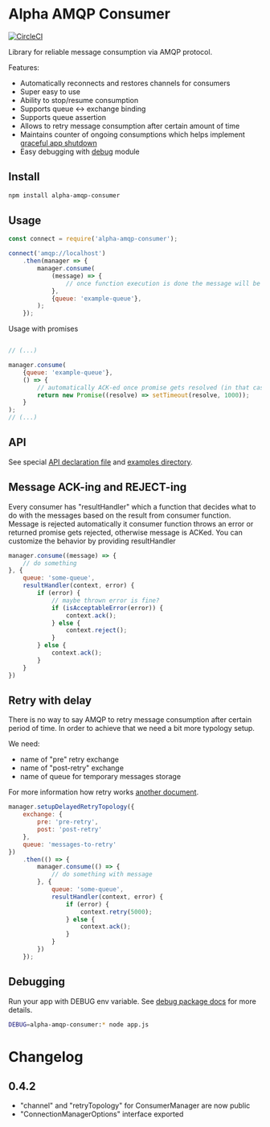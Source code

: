 # Alpha AMQP Consumer

[![CircleCI](https://circleci.com/gh/wookieb/alpha-amqp-consumer.svg?style=svg)](https://circleci.com/gh/wookieb/alpha-amqp-consumer)

Library for reliable message consumption via AMQP protocol.

Features:
* Automatically reconnects and restores channels for consumers
* Super easy to use
* Ability to stop/resume consumption
* Supports queue <-> exchange binding
* Supports queue assertion
* Allows to retry message consumption after certain amount of time
* Maintains counter of ongoing consumptions which helps implement [graceful app shutdown](examples/graceful-shutdown.js)
* Easy debugging with [debug](https://www.npmjs.com/package/debug) module

## Install
```bash
npm install alpha-amqp-consumer
```

## Usage

```javascript
const connect = require('alpha-amqp-consumer');

connect('amqp://localhost')
    .then(manager => {
        manager.consume(
            (message) => {
                // once function execution is done the message will be ACK-ed
            },
            {queue: 'example-queue'},
        );
    }); 

```

Usage with promises
```javascript

// (...)

manager.consume(
    {queue: 'example-queue'},
    () => {
        // automatically ACK-ed once promise gets resolved (in that case after 1 second)
        return new Promise((resolve) => setTimeout(resolve, 1000));
    }
);
// (...)

```

## API
See special [API declaration file](docs/api.md) and [examples directory](./examples).

## Message ACK-ing and REJECT-ing
Every consumer has "resultHandler" which a function that decides what to do with the messages based on the result from consumer function.
Message is rejected automatically it consumer function throws an error or returned promise gets rejected, otherwise message is ACKed.
You can customize the behavior by providing resultHandler

```javascript
manager.consume((message) => {
    // do something
}, {
    queue: 'some-queue',
    resultHandler(context, error) {
        if (error) {
            // maybe thrown error is fine?
            if (isAcceptableError(error)) {
                context.ack();
            } else {
                context.reject();
            }
        } else {
            context.ack();
        }
    }
})
```

## Retry with delay
There is no way to say AMQP to retry message consumption after certain period of time. In order to achieve that we need a bit more typology setup.

We need:
- name of "pre" retry exchange
- name of "post-retry" exchange
- name of queue for temporary messages storage

For more information how retry works [another document](docs/how-retry-works.md). 

```javascript
manager.setupDelayedRetryTopology({
    exchange: {
        pre: 'pre-retry',
        post: 'post-retry'
    },
    queue: 'messages-to-retry'
})
    .then(() => {
        manager.consume(() => {
            // do something with message
        }, {
            queue: 'some-queue',
            resultHandler(context, error) {
                if (error) {
                    context.retry(5000);
                } else {
                    context.ack();
                }
            }
        })
    });
```


## Debugging
Run your app with DEBUG env variable. See [debug package docs](https://www.npmjs.com/package/debug) for more details.
```bash
DEBUG=alpha-amqp-consumer:* node app.js
``` 

# Changelog

## 0.4.2
* "channel" and "retryTopology" for ConsumerManager are now public
* "ConnectionManagerOptions" interface exported